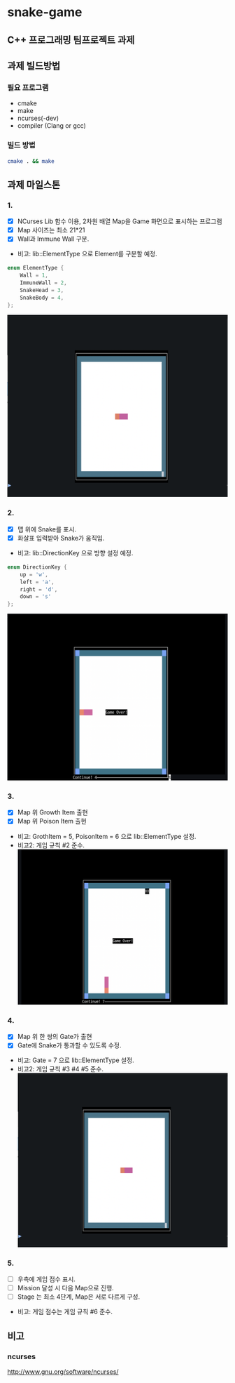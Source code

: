 # snake-game

## C++ 프로그래밍 팀프로젝트 과제

## 과제 빌드방법
### 필요 프로그램
- cmake
- make
- ncurses(-dev)
- compiler (Clang or gcc)
### 빌드 방법
```sh
cmake . && make
```

## 과제 마일스톤

### 1.
- [x] NCurses Lib 함수 이용, 2차원 배열 Map을 Game 화면으로 표시하는 프로그램
- [x] Map 사이즈는 최소 21*21
- [x] Wall과 Immune Wall 구분.
- 비고: lib::ElementType 으로 Element를 구분할 예정.
```c++
enum ElementType {
    Wall = 1,
    ImmuneWall = 2,
    SnakeHead = 3,
    SnakeBody = 4,
};
```
![milestone1.png](images/milestone1.png)

### 2.
- [x] 맵 위에 Snake를 표시.
- [x] 화살표 입력받아 Snake가 움직임.
- 비고: lib::DirectionKey 으로 방향 설정 예정.
```c++
enum DirectionKey {
    up = 'w',
    left = 'a',
    right = 'd',
    down = 's'
};
```
![milestone2.png](images/milestone2.png)

### 3.
- [x] Map 위 Growth Item 출현
- [x] Map 위 Poison Item 출현

- 비고: GrothItem = 5, PoisonItem = 6 으로 lib::ElementType 설정.
- 비고2: 게임 규칙 #2 준수.
![milestone3.png](images/milestone3.png)

### 4.
- [x] Map 위 한 쌍의 Gate가 출현
- [x] Gate에 Snake가 통과할 수 있도록 수정.

- 비고: Gate = 7 으로 lib::ElementType 설정.
- 비고2: 게임 규칙 #3 #4 #5 준수.
![milestone4.png](images/milestone4.png)

### 5.
- [ ] 우측에 게임 점수 표시.
- [ ] Mission 달성 시 다음 Map으로 진행.
- [ ] Stage 는 최소 4단계, Map은 서로 다르게 구성.

- 비고: 게임 점수는 게임 규칙 #6 준수.

## 비고
### ncurses
http://www.gnu.org/software/ncurses/